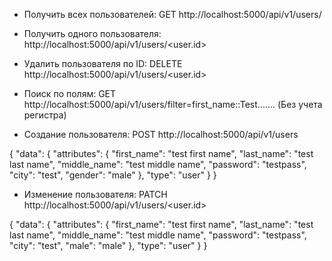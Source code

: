 * Получить всех пользователей: GET http://localhost:5000/api/v1/users/
* Получить одного пользователя:  http://localhost:5000/api/v1/users/<user.id>
* Удалить пользователя по ID: DELETE http://localhost:5000/api/v1/users/<user.id>
* Поиск по полям: GET http://localhost:5000/api/v1/users/filter=first_name::Test....... (Без учета регистра)

* Создание пользователя: POST http://localhost:5000/api/v1/users

{
  "data": {
    "attributes": {
      "first_name": "test first name",
      "last_name": "test last name",
      "middle_name": "test middle name",
      "password": "testpass",
      "city": "test",
      "gender": "male"
    },
    "type": "user"
  }
}


* Изменение пользователя: PATCH http://localhost:5000/api/v1/users/<user.id>

{
  "data": {
    "attributes": {
      "first_name": "test first name",
      "last_name": "test last name",
      "middle_name": "test middle name",
      "password": "testpass",
      "city": "test",
      "male": "male"
    },
    "type": "user"
  }
}
